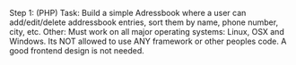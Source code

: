 Step 1: (PHP) Task: Build a simple Adressbook where a user can add/edit/delete addressbook entries, sort them by name, phone number, city, etc. Other: Must work on all major operating systems: Linux, OSX and Windows. Its NOT allowed to use ANY framework or other peoples code. A good frontend design is not needed. 